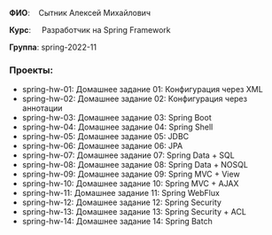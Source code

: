 <p><strong>ФИО</strong>:&nbsp; &nbsp; Сытник Алексей Михайлович</p>
<p><strong>Курс</strong>:&nbsp; &nbsp; &nbsp;Разработчик на Spring Framework</p>
<p><strong>Группа</strong>: spring-2022-11</p>

### Проекты:
- spring-hw-01: Домашнее задание 01: Конфигурация через XML
- spring-hw-02: Домашнее задание 02: Конфигурация через аннотации
- spring-hw-03: Домашнее задание 03: Spring Boot
- spring-hw-04: Домашнее задание 04: Spring Shell
- spring-hw-05: Домашнее задание 05: JDBC
- spring-hw-06: Домашнее задание 06: JPA
- spring-hw-07: Домашнее задание 07: Spring Data + SQL
- spring-hw-08: Домашнее задание 08: Spring Data + NOSQL
- spring-hw-09: Домашнее задание 09: Spring MVC + View
- spring-hw-10: Домашнее задание 10: Spring MVC + AJAX
- spring-hw-11: Домашнее задание 11: Spring WebFlux
- spring-hw-12: Домашнее задание 12: Spring Security
- spring-hw-13: Домашнее задание 13: Spring Security + ACL
- spring-hw-14: Домашнее задание 14: Spring Batch
